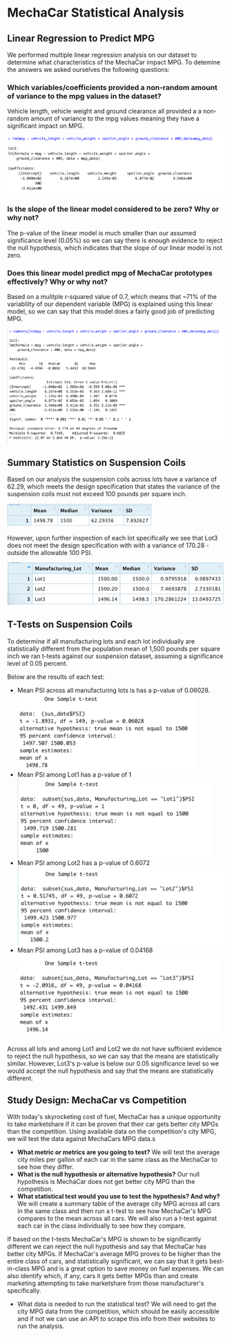 # MechaCar Statistical Analysis

## Linear Regression to Predict MPG

We performed multiple linear regression analysis on our dataset to determine what characteristics of the MechaCar impact MPG. To detemine the answers we asked ourselves the following questions:

### Which variables/coefficients provided a non-random amount of variance to the mpg values in the dataset?
Vehicle length, vehicle weight and ground clearance all provided a a non-random amount of variance to the mpg values meaning they have a significant impact on MPG. 

![LotSummary](/Images/Del1_linear_regression.png)


### Is the slope of the linear model considered to be zero?   Why or why not?
The p-value of the linear model is much smaller than our assumed significance level (0.05%) so we can say there is enough evidence to reject the null hypothesis,  which indicates that the slope of our linear model is not zero.

### Does this linear model predict mpg of MechaCar prototypes effectively? Why or why not? 
Based on a mulitple r-squared value of 0.7, which means that ~71% of the variablilty of our dependent variable (MPG) is explained using this linear model, so we can say that this model does a fairly good job of predicting MPG. 

![LotSummary](/Images/Del1_linear_regression_summary.png)


## Summary Statistics on Suspension Coils

Based on our analysis the suspension coils across lots have a variance of 62.29, which meets the design specification that states the variance of the suspension coils must not exceed 100 pounds per square inch.

![LotSummary](/Images/TotalSummary.png)

However, upon further inspection of each lot specifically we see that Lot3 does not meet the design specification with with a variance of 170.28 - outside the allowable 100 PSI. 

![LotSummary](/Images/LotSummary.png)

## T-Tests on Suspension Coils

To determine if all manufacturing lots and each lot individually are statistically different from the population mean of 1,500 pounds per square inch we ran t-tests against our suspension dataset, assuming a significance level of 0.05 percent.

Below are the results of each test:

- Mean PSI across all manufacturing lots is has a p-value of 0.06028.
![ttest](/Images/ttest.png)
- Mean PSI among Lot1 has a p-value of 1
![ttest](/Images/ttest_lot1.png)
- Mean PSI among Lot2 has a p-value of 0.6072
![ttest](/Images/ttest_lot2.png)
- Mean PSI among Lot3 has a p-value of 0.04168   
![ttest](/Images/ttest_lot3.png)


Across all lots and among Lot1 and Lot2 we do not have sufficient evidence to reject the null hypothesis, so we can say that the means are statistically similar. However, Lot3's p-value is below our 0.05 significance level so we would accept the null hypothesis and say that the means are statistically different. 


## Study Design: MechaCar vs Competition
With today's skyrocketing cost of fuel, MechaCar has a unique opportunity to take marketshare if it can be proven that their car gets better city MPGs than the competition. Using available data on the competition's city MPG, we will test the data against MechaCars MPG data.s


- <strong>What metric or metrics are you going to test?</strong>
We will test the average city miles per gallon of each car in the same class as the MechaCar to see how they differ. 
- <strong>What is the null hypothesis or alternative hypothesis?</strong>
Our null hypothesis is MechaCar does not get better city MPG than the competition.
- <strong>What statistical test would you use to test the hypothesis? And why?</strong>
We will create a summary table of the average city MPG across all cars in the same class and then run a t-test to see how MechaCar's MPG compares to the mean across all cars. We will also run a t-test against each car in the class individually to see how they compare. 


If based on the t-tests MechaCar's MPG is shown to be significantly different we can reject the null hypothesis and say that MechaCar has better city MPGs. If MechaCar's average MPG proves to be higher than the entire class of cars, and statistically significant, we can say that it gets best-in-class MPG and is a great option to save money on fuel expenses. We can also identify which, if any, cars it gets better MPGs than and create marketing attempting to take marketshare from those manufacturer's specifically. 


- What data is needed to run the statistical test?
We will need to get the city MPG data from the competition, which should be easily accessible and if not we can use an API to scrape this info from their websites to run the analysis. 










